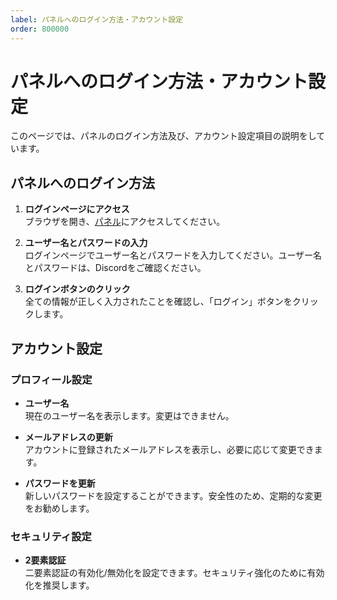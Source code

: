 ```yaml
---
label: パネルへのログイン方法・アカウント設定
order: 800000
---
```


# パネルへのログイン方法・アカウント設定
このページでは、パネルのログイン方法及び、アカウント設定項目の説明をしています。

## パネルへのログイン方法

1. **ログインページにアクセス**  
   ブラウザを開き、[パネル](https://panel.libertasmc.xyz/)にアクセスしてください。

2. **ユーザー名とパスワードの入力**  
   ログインページでユーザー名とパスワードを入力してください。ユーザー名とパスワードは、Discordをご確認ください。

3. **ログインボタンのクリック**  
   全ての情報が正しく入力されたことを確認し、「ログイン」ボタンをクリックします。

## アカウント設定

### プロフィール設定

- **ユーザー名**  
  現在のユーザー名を表示します。変更はできません。

- **メールアドレスの更新**  
  アカウントに登録されたメールアドレスを表示し、必要に応じて変更できます。

- **パスワードを更新**  
  新しいパスワードを設定することができます。安全性のため、定期的な変更をお勧めします。

### セキュリティ設定

- **2要素認証**  
  二要素認証の有効化/無効化を設定できます。セキュリティ強化のために有効化を推奨します。
